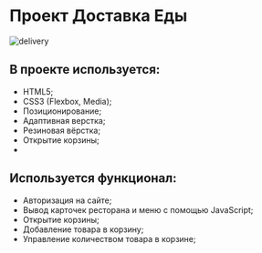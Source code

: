 # Проект Доставка Еды

![delivery](https://user-images.githubusercontent.com/93434868/169648256-a4467aa0-ee0b-4e14-ad4c-282b8eb33045.gif)

## В проекте используется:

- HTML5;
- CSS3 (Flexbox, Media);
- Позиционирование;
- Адаптивная верстка;
- Резиновая вёрстка;
- Открытие корзины;
-

## Используется функционал:

- Авторизация на сайте;
- Вывод карточек ресторана и меню с помощью JavaScript;
- Открытие корзины;
- Добавление товара в корзину;
- Управление количеством товара в корзине;
